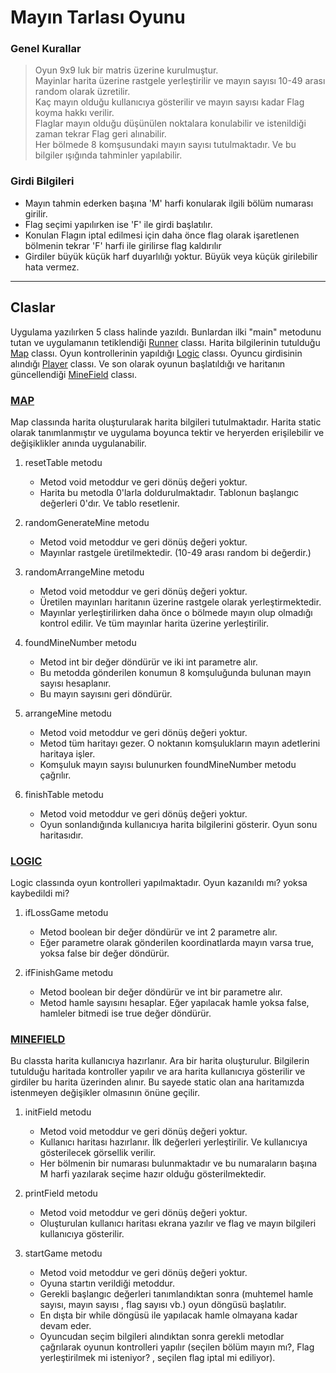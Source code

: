 # Mayın Tarlası Oyunu 


### Genel Kurallar

>Oyun 9x9 luk bir matris üzerine kurulmuştur. </br>
>Mayinlar harita üzerine rastgele yerleştirilir ve mayın sayısı 10-49 arası random olarak üzretilir. </br>
>Kaç mayın olduğu kullanıcıya gösterilir ve mayın sayısı kadar Flag koyma hakkı verilir. </br>
>Flaglar mayın olduğu düşünülen noktalara konulabilir ve istenildiği zaman tekrar Flag geri alınabilir. </br>
>Her bölmede 8 komşusundaki mayın sayısı tutulmaktadır. Ve bu bilgiler ışığında tahminler yapılabilir. </br>


### Girdi Bilgileri

- Mayın tahmin ederken başına 'M' harfi konularak ilgili bölüm numarası girilir.
- Flag seçimi yapılırken ise 'F' ile girdi başlatılır. 
- Konulan Flagın iptal edilmesi için daha önce flag olarak işaretlenen bölmenin tekrar 'F' harfi ile girilirse flag kaldırılır 
- Girdiler büyük küçük harf duyarlılığı yoktur. Büyük veya küçük girilebilir hata vermez.
  
  
----------------------------------------------------------------------------------
## Claslar

Uygulama yazılırken 5 class halinde yazıldı. Bunlardan ilki "main" metodunu tutan ve uygulamanın tetiklendiği [Runner](https://github.com/Mustafa1919/mayintarlasi/blob/master/src/mustafa/main/Runner.java) classı. Harita bilgilerinin tutulduğu 
[Map](https://github.com/Mustafa1919/mayintarlasi/blob/master/src/mustafa/main/Map.java) classı. Oyun kontrollerinin yapıldığı
[Logic](https://github.com/Mustafa1919/mayintarlasi/blob/master/src/mustafa/main/Logic.java) classı. Oyuncu girdisinin alındığı 
[Player](https://github.com/Mustafa1919/mayintarlasi/blob/master/src/mustafa/main/Player.java) classı. Ve son olarak 
oyunun başlatıldığı ve haritanın güncellendiği [MineField](https://github.com/Mustafa1919/mayintarlasi/blob/master/src/mustafa/main/MineField.java) classı.

### [MAP](https://github.com/Mustafa1919/mayintarlasi/blob/master/src/mustafa/main/Map.java)

Map classında harita oluşturularak harita bilgileri tutulmaktadır. Harita static olarak tanımlanmıştır ve uygulama boyunca 
tektir ve heryerden erişilebilir ve değişiklikler anında uygulanabilir.

1. resetTable metodu
   - Metod void metoddur ve geri dönüş değeri yoktur.
   - Harita bu metodla 0'larla doldurulmaktadır. Tablonun başlangıc değerleri 0'dır. Ve tablo resetlenir.
   
2. randomGenerateMine metodu
   - Metod void metoddur ve geri dönüş değeri yoktur.
   - Mayınlar rastgele üretilmektedir. (10-49 arası random bi değerdir.)
   
3. randomArrangeMine metodu
   - Metod void metoddur ve geri dönüş değeri yoktur.
   - Üretilen mayınları haritanın üzerine rastgele olarak yerleştirmektedir. 
   - Mayınlar yerleştirilirken daha önce o bölmede mayın olup olmadığı kontrol edilir. Ve tüm mayınlar harita üzerine yerleştirilir.
 
 4. foundMineNumber metodu
    - Metod int bir değer döndürür ve iki int parametre alır. 
    - Bu metodda gönderilen konumun 8 komşuluğunda bulunan mayın sayısı hesaplanır. 
    - Bu mayın sayısını geri döndürür.
 
 5. arrangeMine metodu
    - Metod void metoddur ve geri dönüş değeri yoktur.
    - Metod tüm haritayı gezer. O noktanın komşulukların mayın adetlerini haritaya işler.
    - Komşuluk mayın sayısı bulunurken foundMineNumber metodu çağrılır.
    
 6. finishTable metodu 
    - Metod void metoddur ve geri dönüş değeri yoktur.
    - Oyun sonlandığında kullanıcıya harita bilgilerini gösterir. Oyun sonu haritasıdır.
    
### [LOGIC](https://github.com/Mustafa1919/mayintarlasi/blob/master/src/mustafa/main/Logic.java)

Logic classında oyun kontrolleri yapılmaktadır. Oyun kazanıldı mı? yoksa kaybedildi mi?


1. ifLossGame metodu
   - Metod boolean bir değer döndürür ve int 2 parametre alır.
   - Eğer parametre olarak gönderilen koordinatlarda mayın varsa true, yoksa false bir değer döndürür.
   
2. ifFinishGame metodu
   - Metod boolean bir değer döndürür ve int bir parametre alır.
   - Metod hamle sayısını hesaplar. Eğer yapılacak hamle yoksa false, hamleler bitmedi ise true değer döndürür.
   
### [MINEFIELD](https://github.com/Mustafa1919/mayintarlasi/blob/master/src/mustafa/main/MineField.java)

Bu classta harita kullanıcıya hazırlanır. Ara bir harita oluşturulur. Bilgilerin tutulduğu haritada kontroller yapılır ve ara 
harita kullanıcıya gösterilir ve girdiler bu harita üzerinden alınır. Bu sayede static olan ana haritamızda istenmeyen değişikler 
olmasının önüne geçilir. 
   
1. initField metodu
   - Metod void metoddur ve geri dönüş değeri yoktur.
   - Kullanıcı haritası hazırlanır. İlk değerleri yerleştirilir. Ve kullanıcıya gösterilecek görsellik verilir.
   - Her bölmenin bir numarası bulunmaktadır ve bu numaraların başına M harfi yazılarak seçime hazır olduğu gösterilmektedir.
   
2. printField metodu
   - Metod void metoddur ve geri dönüş değeri yoktur.
   - Oluşturulan kullanıcı haritası ekrana yazılır ve flag ve mayın bilgileri kullanıcıya gösterilir.
   
3. startGame metodu
   - Metod void metoddur ve geri dönüş değeri yoktur.
   - Oyuna startın verildiği metoddur. 
   - Gerekli başlangıc değerleri tanımlandıktan sonra (muhtemel hamle sayısı, mayın sayısı , flag sayısı vb.) oyun döngüsü başlatılır.
   - En dışta bir while döngüsü ile yapılacak hamle olmayana kadar devam eder. 
   - Oyuncudan seçim bilgileri alındıktan sonra gerekli metodlar çağrılarak oyunun kontrolleri yapılır (seçilen bölüm mayın mı?,  Flag yerleştirilmek mi isteniyor? , seçilen flag iptal mi ediliyor).
